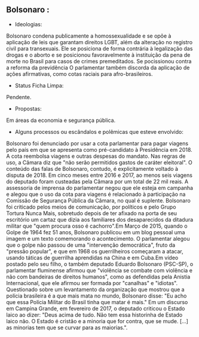 ﻿##  **Bolsonaro** :

* Ideologias:

Bolsonaro condena publicamente a homossexualidade e se opõe à aplicação de leis que garantam direitos LGBT, além da alteração no registro civil para transexuais. Ele se posiciona de forma contrária à legalização das drogas e o aborto e se posicionou favoravelmente à instituição da pena de morte no Brasil para casos de crimes premeditados. Se pocissionou contra a reforma da previdência O parlamentar também discorda da aplicação de ações afirmativas, como cotas raciais para afro-brasileiros. 

* Status Ficha Limpa: 

Pendente.

* Propostas:

Em áreas da economia e segurança pública. 

* Alguns processos ou escândalos e polêmicas que esteve envolvido:

Bolsonaro foi denunciado por usar a cota parlamentar para pagar viagens pelo país em que se apresenta como pré-candidato à Presidência em 2018. A cota reembolsa viagens e outras despesas do mandato. Nas regras de uso, a Câmara diz que "não serão permitidos gastos de caráter eleitoral". O conteúdo das falas de Bolsonaro, contudo, é explicitamente voltado à disputa de 2018. Em cinco meses entre 2016 e 2017, ao menos seis viagens do deputado foram custeadas pela Câmara por um total de 22 mil reais. A assessoria de imprensa do parlamentar negou que ele esteja em campanha e alegou que o uso da cota para viagens é relacionado à participação na Comissão de Segurança Pública da Câmara, no qual é suplente. Bolsonaro foi criticado pelos meios de comunicação, por políticos e pelo Grupo Tortura Nunca Mais, sobretudo depois de ter afixado na porta de seu escritório um cartaz que dizia aos familiares dos desaparecidos da ditadura militar que "quem procura osso é cachorro".Em Março de 2015, quando o Golpe de 1964 fez 51 anos, Bolsonaro publicou em um blog pessoal uma imagem e um texto comemorando o acontecimento. O parlamentar alegou que o golpe não passou de uma "intervenção democrática", fruto da "pressão popular", e que em 1968 os guerrilheiros começaram a atacar, usando táticas de guerrilha aprendidas na China e em Cuba.Em vídeo postado pelo seu filho, o também deputado Eduardo Bolsonaro (PSC-SP), o parlamentar fluminense afirmou que "violência se combate com violência e não com bandeiras de direitos humanos", como as defendidas pela Anistia Internacional, que ele afirmou ser formada por "canalhas" e "idiotas". Questionado sobre um levantamento da organização que mostrou que a polícia brasileira é a que mais mata no mundo, Bolsonaro disse: "Eu acho que essa Polícia Militar do Brasil tinha que matar é mais." Em um discurso em Campina Grande, em fevereiro de 2017, o deputado criticou o Estado laico ao dizer: "Deus acima de tudo. Não tem essa historinha de Estado laico não. O Estado é cristão e a minoria que for contra, que se mude. [...] as minorias tem que se curvar para as maiorias.".
